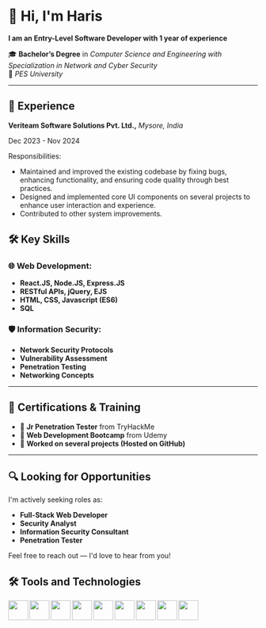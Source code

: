 # 👋 Hi, I'm Haris

**I am an Entry-Level Software Developer with 1 year of experience**

🎓 **Bachelor’s Degree** in *Computer Science and Engineering with Specialization in Network and Cyber Security*  
🏫 *PES University*

---

## 🔬 Experience

**Veriteam Software Solutions Pvt. Ltd.,** *Mysore, India*

Dec 2023 - Nov 2024

Responsibilities:
- Maintained and improved the existing codebase by
fixing bugs, enhancing functionality, and ensuring code
quality through best practices.
- Designed and implemented core UI components on
several projects to enhance user interaction and
experience.
- Contributed to other system improvements.

## 🛠️ Key Skills

### 🌐 Web Development:
- **React.JS, Node.JS, Express.JS**
- **RESTful APIs, jQuery, EJS**
- **HTML, CSS, Javascript (ES6)**
- **SQL**


### 🛡️ Information Security:
- **Network Security Protocols**
- **Vulnerability Assessment**
- **Penetration Testing**
- **Networking Concepts**

---

## 🎯 Certifications & Training
- 📜 **Jr Penetration Tester** from TryHackMe
- 📜 **Web Development Bootcamp** from Udemy
- 📜 **Worked on several projects (Hosted on GitHub)**

---

## 🔍 Looking for Opportunities
I'm actively seeking roles as:
- **Full-Stack Web Developer**
- **Security Analyst**
- **Information Security Consultant**
- **Penetration Tester**

Feel free to reach out — I'd love to hear from you!

## 🛠️ Tools and Technologies

<img align="left" src="https://www.vectorlogo.zone/logos/javascript/javascript-icon.svg" width="40" height="40"/>
<img align="left" src="https://www.vectorlogo.zone/logos/reactjs/reactjs-icon.svg" width="40" height="40"/>
<img align="left" src="https://www.vectorlogo.zone/logos/nodejs/nodejs-icon.svg" width="40" height="40"/>
<img align="left" src="https://www.vectorlogo.zone/logos/w3_html5/w3_html5-icon.svg" width="40" height="40"/>
<img align="left" src="https://www.vectorlogo.zone/logos/w3_css/w3_css-icon.svg" width="40" height="40"/>
<img align="left" src="https://www.vectorlogo.zone/logos/python/python-icon.svg" width="40" height="40"/>
<img align="left" src="https://www.vectorlogo.zone/logos/git-scm/git-scm-icon.svg" width="40" height="40"/>
<img align="left" src="https://www.vectorlogo.zone/logos/jquery/jquery-icon.svg" width="40" height="40"/>
<img align="left" src="https://www.vectorlogo.zone/logos/postgresql/postgresql-icon.svg" width="40" height="40"/>
